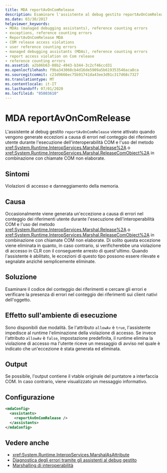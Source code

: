 ```yaml
---
title: MDA reportAvOnComRelease
description: Esaminare l'assistente al debug gestito reportAvOnComRelease, che può essere attivato a causa di violazioni di accesso e danneggiamento della memoria in .NET.
ms.date: 03/30/2017
helpviewer_keywords:
- MDAs (managed debugging assistants), reference counting errors
- exceptions, reference counting errors
- ReportAvOnComRelease MDA
- COM release access violations
- user reference counting errors
- managed debugging assistants (MDAs), reference counting errors
- report access violation on Com release
- reference counting errors
ms.assetid: a2b86b63-08b2-4943-b344-3c2cf46ccd31
ms.openlocfilehash: f9ba343060cb4d16de5909a5b619353546aca8ca
ms.sourcegitcommit: c23d9666ec75b91741da43ee3d91c317d68c7327
ms.translationtype: MT
ms.contentlocale: it-IT
ms.lasthandoff: 07/01/2020
ms.locfileid: "85803610"
---
```

# <a name="reportavoncomrelease-mda"></a>MDA reportAvOnComRelease
L'assistente al debug gestito `reportAvOnComRelease` viene attivato quando vengono generate eccezioni a causa di errori nel conteggio dei riferimenti utente durante l'esecuzione dell'interoperabilità COM e l'uso del metodo <xref:System.Runtime.InteropServices.Marshal.Release%2A> o <xref:System.Runtime.InteropServices.Marshal.ReleaseComObject%2A> in combinazione con chiamate COM non elaborate.  
  
## <a name="symptoms"></a>Sintomi  
 Violazioni di accesso e danneggiamento della memoria.  
  
## <a name="cause"></a>Causa  
 Occasionalmente viene generata un'eccezione a causa di errori nel conteggio dei riferimenti utente durante l'esecuzione dell'interoperabilità COM e l'uso del metodo <xref:System.Runtime.InteropServices.Marshal.Release%2A> o <xref:System.Runtime.InteropServices.Marshal.ReleaseComObject%2A> in combinazione con chiamate COM non elaborate. Di solito questa eccezione viene eliminata in quanto, in caso contrario, si verificherebbe una violazione di accesso in CLR con il conseguente arresto di quest'ultimo. Quando l'assistente è abilitato, le eccezioni di questo tipo possono essere rilevate e segnalate anziché semplicemente eliminate.  
  
## <a name="resolution"></a>Soluzione  
 Esaminare il codice del conteggio dei riferimenti e cercare gli errori e verificare la presenza di errori nel conteggio dei riferimenti sui client nativi dell'oggetto.  
  
## <a name="effect-on-the-runtime"></a>Effetto sull'ambiente di esecuzione  
 Sono disponibili due modalità. Se l'attributo `allowAv` è `true`, l'assistente impedisce al runtime l'eliminazione della violazione di accesso. Se invece l'attributo `allowAv` è `false`, impostazione predefinita, il runtime elimina la violazione di accesso ma l'utente riceve un messaggio di avviso nel quale è indicato che un'eccezione è stata generata ed eliminata.  
  
## <a name="output"></a>Output  
 Se possibile, l'output contiene il vtable originale del puntatore a interfaccia COM. In caso contrario, viene visualizzato un messaggio informativo.  
  
## <a name="configuration"></a>Configurazione  
  
```xml  
<mdaConfig>  
  <assistants>  
    <reportAvOnComRelease />  
  </assistants>  
</mdaConfig>  
```  
  
## <a name="see-also"></a>Vedere anche

- <xref:System.Runtime.InteropServices.MarshalAsAttribute>
- [Diagnostica degli errori tramite gli assistenti al debug gestito](diagnosing-errors-with-managed-debugging-assistants.md)
- [Marshalling di interoperabilità](../interop/interop-marshaling.md)

